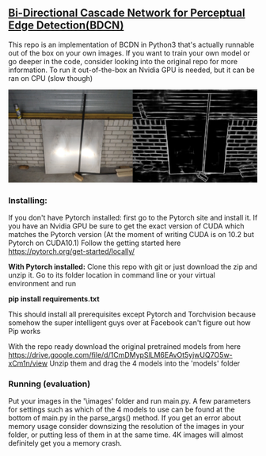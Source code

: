 ## [Bi-Directional Cascade Network for Perceptual Edge Detection(BDCN)](https://arxiv.org/pdf/1902.10903.pdf)


This repo is an implementation of BCDN  in Python3 that's actually runnable out of the box on your own images. If you want to train your own model or go deeper in the code, consider looking into the original repo for more information. To run it out-of-the-box an Nvidia GPU is needed, but it can be ran on CPU (slow though)


![Example](https://github.com/YacobBY/bdcn/blob/master/images/ReadmeImages/ReadmeExample.jpg)

### Installing:
If you don't have Pytorch installed: first go to the Pytorch site and install it. If you have an Nvidia GPU be sure to get the exact version of CUDA which matches the Pytorch version (At the moment of writing CUDA is on 10.2 but Pytorch on CUDA10.1)
Follow the getting started here https://pytorch.org/get-started/locally/

<b>With Pytorch installed:</b>
Clone this repo with git or just download the zip and unzip it. Go to its folder location in command line or your virtual environment and run 

<b>pip install requirements.txt</b>

This should install all prerequisites except Pytorch and Torchvision because somehow the super intelligent guys over at Facebook can't figure out how Pip works

With the repo ready download the original pretrained models from here https://drive.google.com/file/d/1CmDMypSlLM6EAvOt5yjwUQ7O5w-xCm1n/view
Unzip them and drag the 4 models into the 'models' folder

### Running (evaluation)
Put your images in the '\images' folder and run main.py.
A few parameters for settings such as which of the 4 models to use can be found at the bottom of main.py in the parse_args() method.
If you get an error about memory usage consider downsizing the resolution of the images in your folder, or putting less of them in at the same time. 4K images will almost definitely get you a memory crash.
